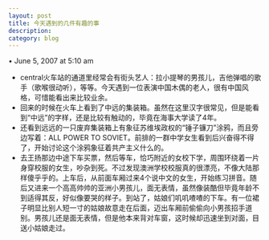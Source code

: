 ```yaml
---
layout: post
title: 今天遇到的几件有趣的事
description: 
category: blog
---
```

• June 5, 2007 at 5:10 am 
 
+ central火车站的通道里经常会有街头艺人：拉小提琴的男孩儿，吉他弹唱的歌手（歌喉很动听），等等。今天遇到一位表演中国木偶的老人，很有中国风格，可惜能看出来比较业余。
+ 回来的时候在火车上看到了中远的集装箱。虽然在这里汉字很常见，但是能看到“中远”的字样，还是比较有触动的，毕竟在海事大学读了4年。
+ 还看到远远的一只废弃集装箱上有象征苏维埃政权的“锤子镰刀”涂鸦，而且旁边写着：ALL POWER TO SOVIET。前排的一群中学女生看到后兴奋得不得了，开始讨论这个涂鸦象征着共产主义什么的。
+ 去王扬那边中途下车买票，然后等车，恰巧附近的女校下学，周围环绕着一片身穿校服的女生，吵杂到死。不过发现澳洲学校校服真的很漂亮，不像大陆那样傻乎乎的。上车后，从前面车厢过来4个说中文的女生，开始练习拼音。随后又进来一个高高帅帅的亚洲小男孩儿，面无表情，虽然像装酷但毕竟年龄不到适得其反，好似像要哭的样子。到站了，姑娘们叽叽喳喳的下车。有一位裙子明显比别人短一寸的姑娘故意走在后面，迈出车厢前偷偷向小男孩招手道别。男孩儿还是面无表情，但是他本来背对车窗，这时候却迅速坐到对面，目送小姑娘走过。